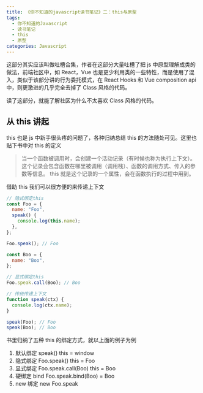 ```yaml
---
title: 《你不知道的javascript读书笔记》二：this与原型
tags:
  - 你不知道的Javascript
  - 读书笔记
  - this
  - 原型
categories: Javascript
---
```


这部分其实应该叫做吐槽合集，作者在这部分大量吐槽了把 js 中原型理解成类的做法，前端社区中，如 React，Vue 也是更少利用类的一些特性，而是使用了混入，类似于该部分讲的行为委托模式，在 React Hooks 和 Vue composition api 中，则更激进的几乎完全去掉了 Class 风格的代码。

读了这部分，就能了解社区为什么不太喜欢 Class 风格的代码。

## 从 this 讲起

this 也是 js 中新手很头疼的问题了，各种归纳总结 this 的方法随处可见。这里也贴下书中对 this 的定义

> 当一个函数被调用时，会创建一个活动记录（有时候也称为执行上下文）。这个记录会包含函数在哪里被调用（调用栈）、函数的调用方式、传入的参数等信息。
> this 就是这个记录的一个属性，会在函数执行的过程中用到。

借助 this 我们可以很方便的来传递上下文

```js
// 隐式绑定this
const Foo = {
  name: "Foo",
  speak() {
    console.log(this.name);
  },
};

Foo.speak(); // Foo

const Boo = {
  name: "Boo",
};

// 显式绑定this
Foo.speak.call(Boo); // Boo

// 传统传递上下文
function speak(ctx) {
  console.log(ctx.name);
}

speak(Foo); // Foo
speak(Boo); // Boo
```

书里归纳了五种 this 的绑定方式，就以上面的例子为例

1. 默认绑定 speak() this = window
2. 隐式绑定 Foo.speak() this = Foo
3. 显式绑定 Foo.speak.call(Boo) this = Boo
4. 硬绑定 bind Foo.speak.bind(Boo) = Boo
5. new 绑定 new Foo.speak
